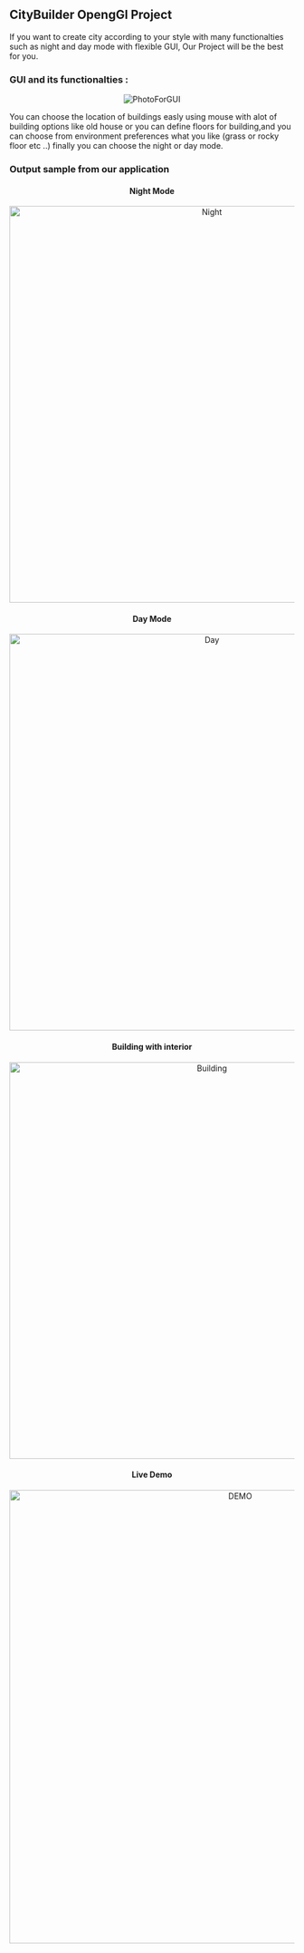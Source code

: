 ## CityBuilder OpengGl Project

If you want to create city according to your style with many functionalties such as night and day mode with flexible GUI, Our Project will be the best for you.

### GUI and its functionalties :

<p align="center">
<img src="https://i.ibb.co/37y98p8/GUI.png" alt="PhotoForGUI">  
</p>
You can choose the location of buildings easly using mouse with alot of building options like old house or you can define floors for building,and you can choose from environment preferences what you like (grass or rocky floor etc ..) finally you can choose the night or day mode.

### Output sample from our application

<h4 align="center">
Night Mode
</h4>
<p align="center">
<img width="700" src="https://i.ibb.co/g3jPr8H/photo2.png" alt="Night">  
</p>
<h4 align="center">
Day Mode
</h4>
<p align="center">
<img width="700" src="https://i.ibb.co/w0xDjXX/photo1.png" alt="Day">  
</p>
<h4 align="center">
Building with interior
</h4>
<p align="center">
<img width="700" src="https://i.ibb.co/VwgsDfQ/photo3.png" alt="Building">  
</p>

<h4 align="center">
Live Demo
</h4>
<p align="center">
<img width="800" srch="https://s2.gifyu.com/images/Untitled-Project.md.gif" alt="DEMO">  
</p>





